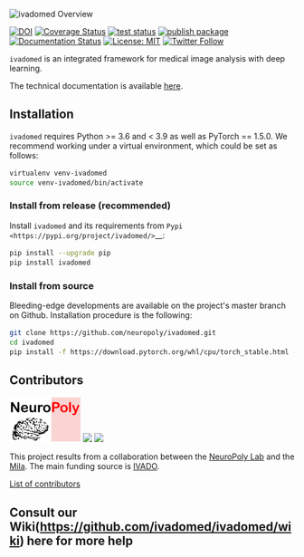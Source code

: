   
![ivadomed Overview](https://raw.githubusercontent.com/ivadomed/doc-figures/main/index/overview_title.png)

[![DOI](https://joss.theoj.org/papers/10.21105/joss.02868/status.svg)](https://doi.org/10.21105/joss.02868)
[![Coverage Status](https://coveralls.io/repos/github/ivadomed/ivadomed/badge.svg?branch=master)](https://coveralls.io/github/ivadomed/ivadomed?branch=master)
[![test status](https://github.com/ivadomed/ivadomed/workflows/Run%20tests/badge.svg)](https://github.com/ivadomed/ivadomed/actions?query=workflow%3A%22Run+tests%22)
[![publish package](https://github.com/ivadomed/ivadomed/workflows/Publish%20Package/badge.svg)](https://github.com/ivadomed/ivadomed/actions?query=workflow%3A%22Publish+Package%22)
[![Documentation Status](https://readthedocs.org/projects/ivado-medical-imaging/badge/?version=stable)](https://ivadomed.org/en/stable/?badge=stable)
[![License: MIT](https://img.shields.io/badge/License-MIT-yellow.svg)](LICENSE.md)
[![Twitter Follow](https://img.shields.io/twitter/follow/ivadomed.svg?style=social&label=Follow)](https://twitter.com/ivadomed)

`ivadomed` is an integrated framework for medical image analysis with deep learning.

The technical documentation is available [here](https://ivadomed.org).

## Installation

``ivadomed`` requires Python >= 3.6 and < 3.9 as well as PyTorch == 1.5.0. We recommend working under a virtual environment, which could be set as follows:

```bash
virtualenv venv-ivadomed
source venv-ivadomed/bin/activate
```

### Install from release (recommended)

Install ``ivadomed`` and its requirements from `Pypi <https://pypi.org/project/ivadomed/>`__:

```bash
pip install --upgrade pip
pip install ivadomed
```

### Install from source

Bleeding-edge developments are available on the project's master branch
on Github. Installation procedure is the following:

```bash
git clone https://github.com/neuropoly/ivadomed.git
cd ivadomed
pip install -f https://download.pytorch.org/whl/cpu/torch_stable.html -e .
```

## Contributors
<p float="left">
  <img src="https://raw.githubusercontent.com/ivadomed/doc-figures/main/contributors/neuropoly_logo.png" height="80" />
  <img src="https://raw.githubusercontent.com/ivadomed/doc-figures/main/contributors/mila_logo.png" height="80" />
  <img src="https://raw.githubusercontent.com/ivadomed/doc-figures/main/contributors/ivado_logo.png" height="80" />
</p>

This project results from a collaboration between the [NeuroPoly Lab](https://www.neuro.polymtl.ca/)
and the [Mila](https://mila.quebec/en/). The main funding source is [IVADO](https://ivado.ca/en/).

[List of contributors](https://github.com/neuropoly/ivadomed/graphs/contributors)

## Consult our Wiki(https://github.com/ivadomed/ivadomed/wiki) here for more help
